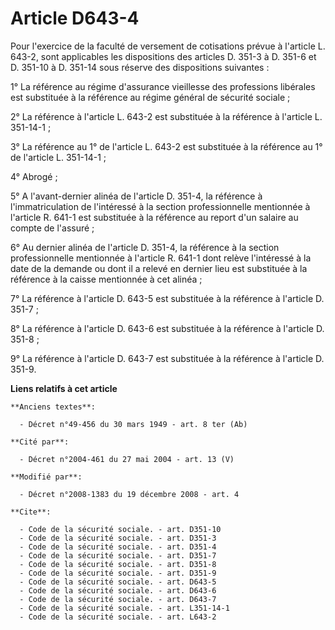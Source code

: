 # Article D643-4

Pour l'exercice de la faculté de versement de cotisations prévue à l'article L. 643-2, sont applicables les dispositions des
articles D. 351-3 à D. 351-6 et D. 351-10 à D. 351-14 sous réserve des dispositions suivantes : 

1° La référence au régime d'assurance vieillesse des professions libérales est substituée à la référence au régime général de
sécurité sociale ; 

2° La référence à l'article L. 643-2 est substituée à la référence à l'article L. 351-14-1 ; 

3° La référence au 1° de l'article L. 643-2 est substituée à la référence au 1° de l'article L. 351-14-1 ; 

4° Abrogé ; 

5° A l'avant-dernier alinéa de l'article D. 351-4, la référence à l'immatriculation de l'intéressé à la section
professionnelle mentionnée à l'article R. 641-1 est substituée à la référence au report d'un salaire au compte de l'assuré ; 

6° Au dernier alinéa de l'article D. 351-4, la référence à la section professionnelle mentionnée à l'article R. 641-1 dont
relève l'intéressé à la date de la demande ou dont il a relevé en dernier lieu est substituée à la référence à la caisse
mentionnée à cet alinéa ; 

7° La référence à l'article D. 643-5 est substituée à la référence à l'article D. 351-7 ; 

8° La référence à l'article D. 643-6 est substituée à la référence à l'article D. 351-8 ; 

9° La référence à l'article D. 643-7 est substituée à la référence à l'article D. 351-9.

**Liens relatifs à cet article**

	**Anciens textes**:

	  - Décret n°49-456 du 30 mars 1949 - art. 8 ter (Ab)

	**Cité par**:

	  - Décret n°2004-461 du 27 mai 2004 - art. 13 (V)

	**Modifié par**:

	  - Décret n°2008-1383 du 19 décembre 2008 - art. 4

	**Cite**:

	  - Code de la sécurité sociale. - art. D351-10
	  - Code de la sécurité sociale. - art. D351-3
	  - Code de la sécurité sociale. - art. D351-4
	  - Code de la sécurité sociale. - art. D351-7
	  - Code de la sécurité sociale. - art. D351-8
	  - Code de la sécurité sociale. - art. D351-9
	  - Code de la sécurité sociale. - art. D643-5
	  - Code de la sécurité sociale. - art. D643-6
	  - Code de la sécurité sociale. - art. D643-7
	  - Code de la sécurité sociale. - art. L351-14-1
	  - Code de la sécurité sociale. - art. L643-2
